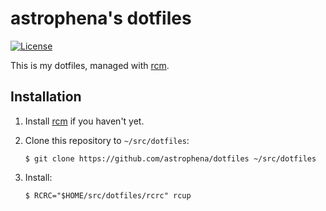 # astrophena's dotfiles

[![License](https://img.shields.io/github/license/astrophena/dotfiles)](LICENSE.md)

This is my dotfiles, managed with [rcm].

## Installation

1. Install [rcm] if you haven't yet.

2. Clone this repository to `~/src/dotfiles`:

       $ git clone https://github.com/astrophena/dotfiles ~/src/dotfiles

3. Install:

       $ RCRC="$HOME/src/dotfiles/rcrc" rcup

[rcm]: https://github.com/thoughtbot/rcm
